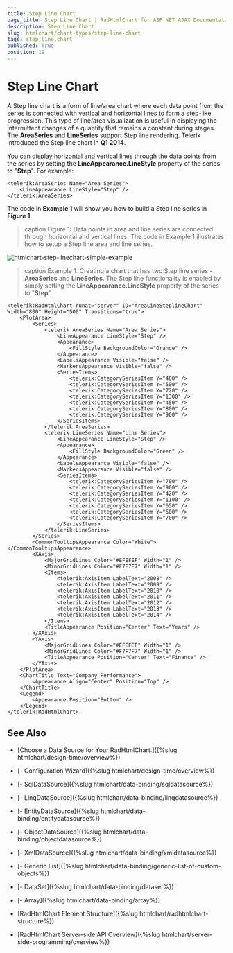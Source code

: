 ```yaml
---
title: Step Line Chart
page_title: Step Line Chart | RadHtmlChart for ASP.NET AJAX Documentation
description: Step Line Chart
slug: htmlchart/chart-types/step-line-chart
tags: step,line,chart
published: True
position: 19
---
```


# Step Line Chart

A Step line chart is a form of line/area chart where each data point from the series is connected with vertical and horizontal lines to form a step-like progression. This type of line/area visualization is useful in displaying the intermittent changes of a quantity that remains a constant during stages. The **AreaSeries** and **LineSeries** support Step line rendering. Telerik introduced the Step line chart in **Q1 2014**.

You can display horizontal and vertical lines through the data points from the series by setting the **LineAppearance.LineStyle** property of the series to "**Step**". For example:

````ASP.NET
<telerik:AreaSeries Name="Area Series">
	<LineAppearance LineStyle="Step" />
</telerik:AreaSeries>
````

The code in **Example 1** will show you how to build a Step line series in **Figure 1**.

>caption Figure 1: Data points in area and line series are connected through horizontal and vertical lines. The code in Example 1 illustrates how to setup a Step line area and line series.

![htmlchart-step-linechart-simple-example](images/htmlchart-step-linechart-simple-example.png)

>caption Example 1: Creating a chart that has two Step line series - **AreaSeries** and **LineSeries**. The Step line functionality is enabled by simply setting the **LineAppearance.LineStyle** property of the series to "**Step**".

````ASP.NET
<telerik:RadHtmlChart runat="server" ID="AreaLineSteplineChart" Width="800" Height="500" Transitions="true">
	<PlotArea>
		<Series>
			<telerik:AreaSeries Name="Area Series">
				<LineAppearance LineStyle="Step" />
				<Appearance>
					<FillStyle BackgroundColor="Orange" />
				</Appearance>
				<LabelsAppearance Visible="false" />
				<MarkersAppearance Visible="false" />
				<SeriesItems>
					<telerik:CategorySeriesItem Y="400" />
					<telerik:CategorySeriesItem Y="500" />
					<telerik:CategorySeriesItem Y="720" />
					<telerik:CategorySeriesItem Y="1300" />
					<telerik:CategorySeriesItem Y="450" />
					<telerik:CategorySeriesItem Y="800" />
					<telerik:CategorySeriesItem Y="900" />
				</SeriesItems>
			</telerik:AreaSeries>
			<telerik:LineSeries Name="Line Series">
				<LineAppearance LineStyle="Step" />
				<Appearance>
					<FillStyle BackgroundColor="Green" />
				</Appearance>
				<LabelsAppearance Visible="false" />
				<MarkersAppearance Visible="false" />
				<SeriesItems>
					<telerik:CategorySeriesItem Y="700" />
					<telerik:CategorySeriesItem Y="900" />
					<telerik:CategorySeriesItem Y="420" />
					<telerik:CategorySeriesItem Y="1100" />
					<telerik:CategorySeriesItem Y="650" />
					<telerik:CategorySeriesItem Y="600" />
					<telerik:CategorySeriesItem Y="700" />
				</SeriesItems>
			</telerik:LineSeries>
		</Series>
		<CommonTooltipsAppearance Color="White"></CommonTooltipsAppearance>
		<XAxis>
			<MajorGridLines Color="#EFEFEF" Width="1" />
			<MinorGridLines Color="#F7F7F7" Width="1" />
			<Items>
				<telerik:AxisItem LabelText="2008" />
				<telerik:AxisItem LabelText="2009" />
				<telerik:AxisItem LabelText="2010" />
				<telerik:AxisItem LabelText="2011" />
				<telerik:AxisItem LabelText="2012" />
				<telerik:AxisItem LabelText="2013" />
				<telerik:AxisItem LabelText="2014" />
			</Items>
			<TitleAppearance Position="Center" Text="Years" />
		</XAxis>
		<YAxis>
			<MajorGridLines Color="#EFEFEF" Width="1" />
			<MinorGridLines Color="#F7F7F7" Width="1" />
			<TitleAppearance Position="Center" Text="Finance" />
		</YAxis>
	</PlotArea>
	<ChartTitle Text="Company Performance">
		<Appearance Align="Center" Position="Top" />
	</ChartTitle>
	<Legend>
		<Appearance Position="Bottom" />
	</Legend>
</telerik:RadHtmlChart>
````

## See Also

 * [Choose a Data Source for Your RadHtmlChart:]({%slug htmlchart/design-time/overview%})

 * [- Configuration Wizard]({%slug htmlchart/design-time/overview%})

 * [- SqlDataSource]({%slug htmlchart/data-binding/sqldatasource%})

 * [- LinqDataSource]({%slug htmlchart/data-binding/linqdatasource%})

 * [- EntityDataSource]({%slug htmlchart/data-binding/entitydatasource%})

 * [- ObjectDataSource]({%slug htmlchart/data-binding/objectdatasource%})

 * [- XmlDataSource]({%slug htmlchart/data-binding/xmldatasource%})

 * [- Generic List]({%slug htmlchart/data-binding/generic-list-of-custom-objects%})

 * [- DataSet]({%slug htmlchart/data-binding/dataset%})

 * [- Array]({%slug htmlchart/data-binding/array%})

 * [RadHtmlChart Element Structure]({%slug htmlchart/radhtmlchart-structure%})

 * [RadHtmlChart Server-side API Overview]({%slug htmlchart/server-side-programming/overview%})
